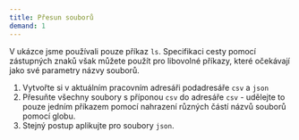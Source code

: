 ```yaml
---
title: Přesun souborů
demand: 1
---
```


V ukázce jsme používali pouze příkaz `ls`. Specifikaci cesty pomocí zástupných znaků však můžete použít pro libovolné příkazy, které očekávají jako své parametry názvy souborů.

1. Vytvořte si v aktuálním pracovním adresáři podadresáře `csv` a `json`
1. Přesuňte všechny soubory s příponou `csv` do adresáře `csv` - udělejte to pouze jedním příkazem pomocí nahrazení různých částí názvů souborů pomocí globu.
1. Stejný postup aplikujte pro soubory `json`.
